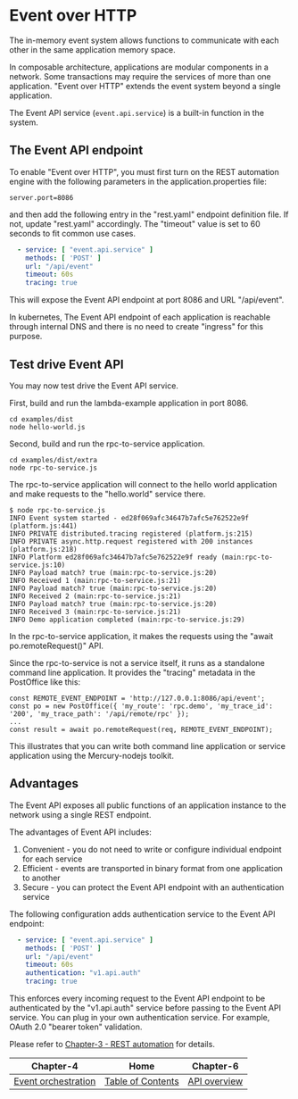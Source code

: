 # Event over HTTP

The in-memory event system allows functions to communicate with each other in the same application memory space.

In composable architecture, applications are modular components in a network. Some transactions may require
the services of more than one application. "Event over HTTP" extends the event system beyond a single application.

The Event API service (`event.api.service`) is a built-in function in the system.

## The Event API endpoint

To enable "Event over HTTP", you must first turn on the REST automation engine with the following parameters
in the application.properties file:

```properties
server.port=8086
```

and then add the following entry in the "rest.yaml" endpoint definition file.
If not, update "rest.yaml" accordingly. The "timeout" value is set to 60 seconds to fit common use cases.

```yaml
  - service: [ "event.api.service" ]
    methods: [ 'POST' ]
    url: "/api/event"
    timeout: 60s
    tracing: true
```

This will expose the Event API endpoint at port 8086 and URL "/api/event".

In kubernetes, The Event API endpoint of each application is reachable through internal DNS and there is no need
to create "ingress" for this purpose.

## Test drive Event API

You may now test drive the Event API service.

First, build and run the lambda-example application in port 8086.

```shell
cd examples/dist
node hello-world.js
```

Second, build and run the rpc-to-service application.

```shell
cd examples/dist/extra
node rpc-to-service.js
```

The rpc-to-service application will connect to the hello world application and make requests to the "hello.world"
service there.

```shell
$ node rpc-to-service.js
INFO Event system started - ed28f069afc34647b7afc5e762522e9f (platform.js:441)
INFO PRIVATE distributed.tracing registered (platform.js:215)
INFO PRIVATE async.http.request registered with 200 instances (platform.js:218)
INFO Platform ed28f069afc34647b7afc5e762522e9f ready (main:rpc-to-service.js:10)
INFO Payload match? true (main:rpc-to-service.js:20)
INFO Received 1 (main:rpc-to-service.js:21)
INFO Payload match? true (main:rpc-to-service.js:20)
INFO Received 2 (main:rpc-to-service.js:21)
INFO Payload match? true (main:rpc-to-service.js:20)
INFO Received 3 (main:rpc-to-service.js:21)
INFO Demo application completed (main:rpc-to-service.js:29)
```

In the rpc-to-service application, it makes the requests using the "await po.remoteRequest()" API.

Since the rpc-to-service is not a service itself, it runs as a standalone command line application.
It provides the "tracing" metadata in the PostOffice like this:

```shell
const REMOTE_EVENT_ENDPOINT = 'http://127.0.0.1:8086/api/event';
const po = new PostOffice({ 'my_route': 'rpc.demo', 'my_trace_id': '200', 'my_trace_path': '/api/remote/rpc' });
...
const result = await po.remoteRequest(req, REMOTE_EVENT_ENDPOINT);
```

This illustrates that you can write both command line application or service application using the Mercury-nodejs
toolkit.

## Advantages

The Event API exposes all public functions of an application instance to the network using a single REST endpoint.

The advantages of Event API includes:

1. Convenient - you do not need to write or configure individual endpoint for each service
2. Efficient - events are transported in binary format from one application to another
3. Secure - you can protect the Event API endpoint with an authentication service

The following configuration adds authentication service to the Event API endpoint:
```yaml
  - service: [ "event.api.service" ]
    methods: [ 'POST' ]
    url: "/api/event"
    timeout: 60s
    authentication: "v1.api.auth"
    tracing: true
```

This enforces every incoming request to the Event API endpoint to be authenticated by the "v1.api.auth" service
before passing to the Event API service. You can plug in your own authentication service. For example, OAuth 2.0
"bearer token" validation.

Please refer to [Chapter-3 - REST automation](CHAPTER-3.md) for details.
<br/>

|              Chapter-4              |                   Home                    |          Chapter-6           |
|:-----------------------------------:|:-----------------------------------------:|:----------------------------:|
| [Event orchestration](CHAPTER-4.md) | [Table of Contents](TABLE-OF-CONTENTS.md) | [API overview](CHAPTER-6.md) |
